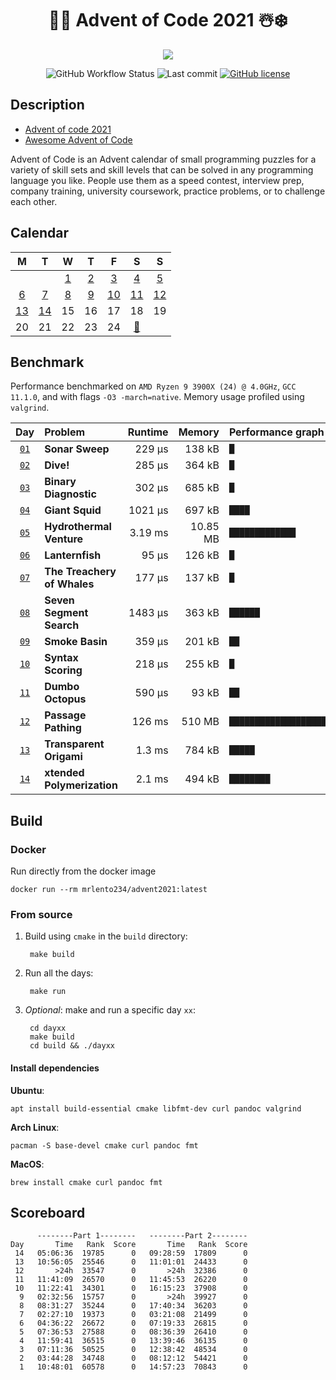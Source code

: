 <div align="center">

# 🎅🎄 Advent of Code 2021 ☃️❄️
 

![](https://img.shields.io/badge/stars%20⭐-28-gold.svg)

![GitHub Workflow Status](https://img.shields.io/github/workflow/status/lento234/advent2021/CMake)
![Last commit](https://img.shields.io/github/last-commit/lento234/advent2021)
[![GitHub license](https://img.shields.io/github/license/lento234/advent2021?color=blue)](https://github.com/lento234/advent2021/blob/main/LICENSE)

</div>


## Description

- [Advent of code 2021](https://adventofcode.com/2021/)
- [Awesome Advent of Code](https://github.com/Bogdanp/awesome-advent-of-code)


Advent of Code is an Advent calendar of small programming puzzles for a variety of skill sets and skill levels that can be solved in any programming language you like. People use them as a speed contest, interview prep, company training, university coursework, practice problems, or to challenge each other. 

## Calendar

|           M           |           T           |          W           |          T           |           F           |              S              |           S           |
| :-------------------: | :-------------------: | :------------------: | :------------------: | :-------------------: | :-------------------------: | :-------------------: |
|                       |                       | [1](day01/README.md) | [2](day02/README.md) | [3](day03/README.md)  |    [4](day04/README.md)     | [5](day05/README.md)  |
| [6](day06/README.md)  | [7](day07/README.md)  | [8](day08/README.md) | [9](day09/README.md) | [10](day10/README.md) |    [11](day11/README.md)    | [12](day12/README.md) |
| [13](day13/README.md) | [14](day14/README.md) |          15          |          16          |          17           |             18              |          19           |
|          20           |          21           |          22          |          23          |          24           | [🎁](https://bit.ly/3pnrWiY) |                       |

## Benchmark

Performance benchmarked on `AMD Ryzen 9 3900X (24) @ 4.0GHz`, `GCC 11.1.0`, and with flags `-O3 -march=native`. Memory usage profiled using `valgrind`.


|            Day             | Problem                     | Runtime |   Memory | Performance graph (`█ == 250 μs`)           |
| :------------------------: | :-------------------------- | ------: | -------: | :------------------------------------------ |
| [`01`](day01/src/main.cpp) | **Sonar Sweep**             |  229 μs |   138 kB | `█`                                         |
| [`02`](day02/src/main.cpp) | **Dive!**                   |  285 μs |   364 kB | `█`                                         |
| [`03`](day03/src/main.cpp) | **Binary Diagnostic**       |  302 μs |   685 kB | `█`                                         |
| [`04`](day04/src/main.cpp) | **Giant Squid**             | 1021 μs |   697 kB | `████`                                      |
| [`05`](day05/src/main.cpp) | **Hydrothermal Venture**    | 3.19 ms | 10.85 MB | `█████████████`                             |
| [`06`](day06/src/main.cpp) | **Lanternfish**             |   95 μs |   126 kB | `█`                                         |
| [`07`](day07/src/main.cpp) | **The Treachery of Whales** |  177 μs |   137 kB | `█`                                         |
| [`08`](day08/src/main.cpp) | **Seven Segment Search**    | 1483 μs |   363 kB | `██████`                                    |
| [`09`](day09/src/main.cpp) | **Smoke Basin**             |  359 μs |   201 kB | `██`                                        |
| [`10`](day10/src/main.cpp) | **Syntax Scoring**          |  218 μs |   255 kB | `█`                                         |
| [`11`](day11/src/main.cpp) | **Dumbo Octopus**           |  590 μs |    93 kB | `██`                                        |
| [`12`](day12/src/main.cpp) | **Passage Pathing**         |  126 ms |   510 MB | `█████████████████████████████████████████` |
| [`13`](day13/src/main.cpp) | **Transparent Origami**     |  1.3 ms |   784 kB | `█████`                                     |
| [`14`](day14/src/main.cpp) | **xtended Polymerization**  |  2.1 ms |   494 kB | `████████`                                  |


## Build 

### Docker

Run directly from the docker image

    docker run --rm mrlento234/advent2021:latest

### From source

1. Build using `cmake` in the `build` directory:

        make build

2. Run all the days:

        make run

3. *Optional*: make and run a specific day `xx`:

        cd dayxx
        make build
        cd build && ./dayxx

#### Install dependencies

**Ubuntu**:
    
    apt install build-essential cmake libfmt-dev curl pandoc valgrind

**Arch Linux**:

    pacman -S base-devel cmake curl pandoc fmt

**MacOS**: 

    brew install cmake curl pandoc fmt

## Scoreboard

          --------Part 1--------   --------Part 2--------
    Day       Time   Rank  Score       Time   Rank  Score
     14   05:06:36  19785      0   09:28:59  17809      0
     13   10:56:05  25546      0   11:01:01  24433      0
     12       >24h  33547      0       >24h  32386      0
     11   11:41:09  26570      0   11:45:53  26220      0
     10   11:22:41  34301      0   16:15:23  37908      0
      9   02:32:56  15757      0       >24h  39927      0
      8   08:31:27  35244      0   17:40:34  36203      0
      7   02:27:10  19373      0   03:21:08  21499      0
      6   04:36:22  26672      0   07:19:33  26815      0
      5   07:36:53  27588      0   08:36:39  26410      0
      4   11:59:41  36515      0   13:39:46  36135      0
      3   07:11:36  50525      0   12:38:42  48534      0
      2   03:44:28  34748      0   08:12:12  54421      0
      1   10:48:01  60578      0   14:57:23  70843      0

